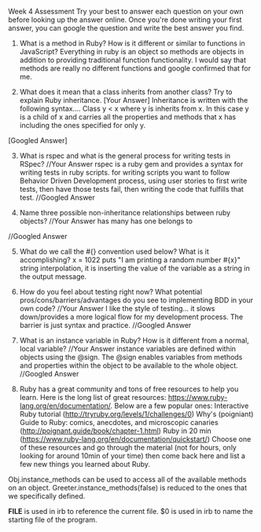 Week 4 Assessment
Try your best to answer each question on your own before looking up the answer online. Once you're done writing your first answer, you can google the question and write the best answer you find.

1. What is a method in Ruby? How is it different or similar to functions in JavaScript?
Everything in ruby is an object so methods are objects in addition to providing traditional function functionality.
I would say that methods are really no different functions and google confirmed that for me.

2. What does it mean that a class inherits from another class? Try to explain Ruby inheritance.
[Your Answer]
Inheritance is written with the following syntax.... Class y < x
where y is inherits from x.  In this case y is a child of x and carries all the properties and methods that x has including the ones specified for only y.


[Googled Answer]

3. What is rspec and what is the general process for writing tests in RSpec?
//Your Answer
rspec is a ruby gem and provides a syntax for writing tests in ruby scripts.  for writing scripts you want to follow Behavior Driven Development process,
using user stories to first write tests, then have those tests fail, then writing the code that fulfills that test.
//Googled Answer

4. Name three possible non-inheritance relationships between ruby objects?
//Your Answer
has many
has one
belongs to


//Googled Answer

5. What do we call the #{} convention used below? What is it accomplishing?
x = 1022
puts "I am printing a random number #{x}"
string interpolation, it is inserting the value of the variable as a string in the output message.
6. How do you feel about testing right now? What potential pros/cons/barriers/advantages do you see to implementing BDD in your own code?
//Your Answer
I like the style of testing... it slows down/provides a more logical flow for my development process.
The barrier is just syntax and practice.
//Googled Answer

7. What is an instance variable in Ruby? How is it different from a normal, local variable?
//Your Answer
instance variables are defined within objects using the @sign.  The @sign enables variables from methods and properties within the object to be available to the whole object.
//Googled Answer

8. Ruby has a great community and tons of free resources to help you learn. Here is the long list of great resources: https://www.ruby-lang.org/en/documentation/. Below are a few popular ones:
Interactive Ruby tutorial (http://tryruby.org/levels/1/challenges/0)
Why's (poigniant) Guide to Ruby: comics, anecdotes, and microscopic canaries (http://poignant.guide/book/chapter-1.html)
Ruby in 20 min (https://www.ruby-lang.org/en/documentation/quickstart/)
Choose one of these resources and go through the material (not for hours, only looking for around 10min of your time) then come back here and list a few new things you learned about Ruby.

Obj.instance_methods can be used to access all of the available methods on an object.
Greeter.instance_methods(false) is reduced to the ones that we specifically defined.

__FILE__ is used in irb to reference the current file.
$0 is used in irb to name the starting file of the program.
